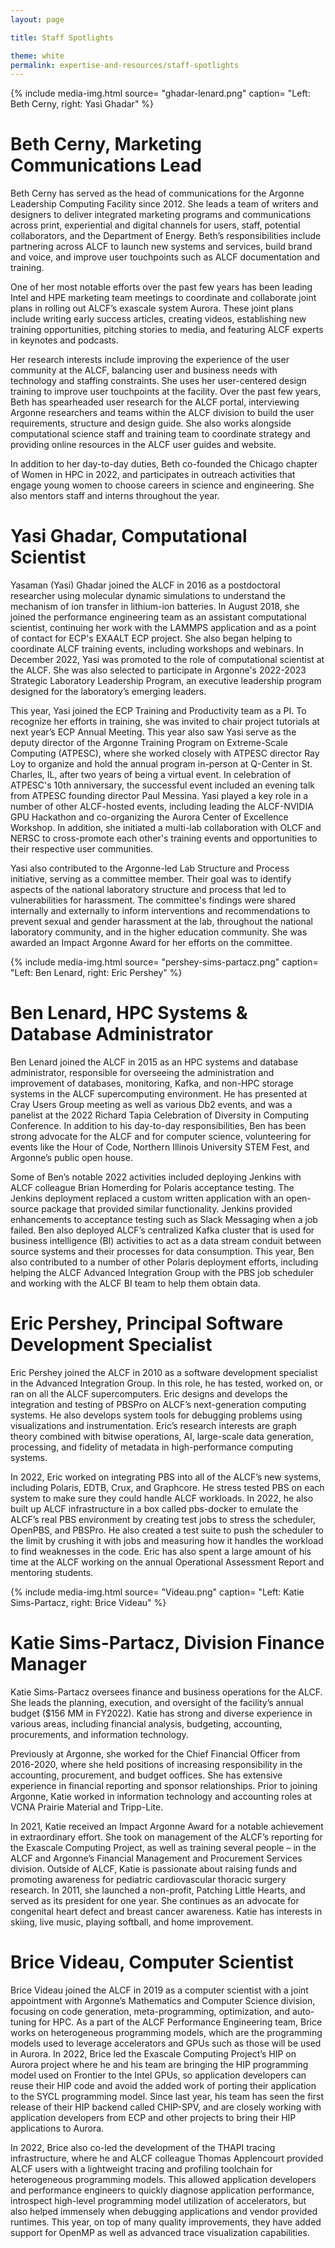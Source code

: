 ```yaml
---
layout: page

title: Staff Spotlights

theme: white
permalink: expertise-and-resources/staff-spotlights
---
```




{% include media-img.html
   source= "ghadar-lenard.png"
   caption= "Left: Beth Cerny, right: Yasi Ghadar"
%}
# Beth Cerny, Marketing Communications Lead

Beth Cerny has served as the head of communications for the Argonne Leadership Computing Facility since 2012. She leads a team of writers and designers to deliver integrated marketing programs and communications across print, experiential and digital channels for users, staff, potential collaborators, and the Department of Energy. Beth’s responsibilities include partnering across ALCF to launch new systems and services, build brand and voice, and improve user touchpoints such as ALCF documentation and training.

One of her most notable efforts over the past few years has been leading Intel and HPE marketing team meetings to coordinate and collaborate joint plans in rolling out ALCF’s exascale system Aurora. These joint plans include writing early success articles, creating videos, establishing new training opportunities, pitching stories to media, and featuring ALCF experts in keynotes and podcasts.

Her research interests include improving the experience of the user community at the ALCF, balancing user and business needs with technology and staffing constraints. She uses her user-centered design training to improve user touchpoints at the facility. Over the past few years, Beth has spearheaded user research for the ALCF portal, interviewing Argonne researchers and teams within the ALCF division to build the user requirements, structure and design guide. She also works alongside computational science staff and training team to coordinate strategy and providing online resources in the ALCF user guides and website.

In addition to her day-to-day duties, Beth co-founded the Chicago chapter of Women in HPC in 2022, and participates in outreach activities that engage young women to choose careers in science and engineering. She also mentors staff and interns throughout the year.

# Yasi Ghadar, Computational Scientist

Yasaman (Yasi) Ghadar joined the ALCF in 2016 as a postdoctoral researcher using molecular dynamic simulations to understand the mechanism of ion transfer in lithium-ion batteries. In August 2018, she joined the performance engineering team as an assistant computational scientist, continuing her work with the LAMMPS application and as a point of contact for ECP's EXAALT ECP project. She also began helping to coordinate ALCF training events, including workshops and webinars. In December 2022, Yasi was promoted to the role of computational scientist at the ALCF. She was also selected to participate in Argonne's 2022-2023 Strategic Laboratory Leadership Program, an executive leadership program designed for the laboratory’s emerging leaders.

This year, Yasi joined the ECP Training and Productivity team as a PI. To recognize her efforts in training, she was invited to chair project tutorials at next year’s ECP Annual Meeting. This year also saw Yasi serve as the deputy director of the Argonne Training Program on Extreme-Scale Computing (ATPESC), where she worked closely with ATPESC director Ray Loy to organize and hold the annual program in-person at Q-Center in St. Charles, IL, after two years of being a virtual event. In celebration of ATPESC's 10th anniversary, the successful event included an evening talk from ATPESC founding director Paul Messina. Yasi played a key role in a number of other ALCF-hosted events, including leading the ALCF-NVIDIA GPU Hackathon and co-organizing the Aurora Center of Excellence Workshop. In addition, she initiated a multi-lab collaboration with OLCF and NERSC to cross-promote each other's training events and opportunities to their respective user communities.

Yasi also contributed to the Argonne-led Lab Structure and Process initiative, serving as a committee member. Their goal was to identify aspects of the national laboratory structure and process that led to vulnerabilities for harassment. The committee's findings were shared internally and externally to inform interventions and recommendations to prevent sexual and gender harassment at the lab, throughout the national laboratory community, and in the higher education community. She was awarded an Impact Argonne Award for her efforts on the committee.

{% include media-img.html
   source= "pershey-sims-partacz.png"
   caption= "Left: Ben Lenard, right: Eric Pershey"
%}

# Ben Lenard, HPC Systems & Database Administrator

Ben Lenard joined the ALCF in 2015 as an HPC systems and database administrator, responsible for overseeing the administration and improvement of databases, monitoring, Kafka, and non-HPC storage systems in the ALCF supercomputing environment. He has presented at Cray Users Group meeting as well as various Db2 events, and was a panelist at the 2022 Richard Tapia Celebration of Diversity in Computing Conference. In addition to his day-to-day responsibilities, Ben has been strong advocate for the ALCF and for computer science, volunteering for events like the Hour of Code, Northern Illinois University STEM Fest, and Argonne’s public open house. 

Some of Ben’s notable 2022 activities included deploying Jenkins with ALCF colleague Brian Homerding for Polaris acceptance testing. The Jenkins deployment replaced a custom written application with an open-source package that provided similar functionality. Jenkins provided enhancements to acceptance testing such as Slack Messaging when a job failed. Ben also deployed ALCF’s centralized Kafka cluster that is used for business intelligence (BI) activities to act as a data stream conduit between source systems and their processes for data consumption. This year, Ben also contributed to a number of other Polaris deployment efforts, including helping the ALCF Advanced Integration Group with the PBS job scheduler and working with the ALCF BI team to help them obtain data.


# Eric Pershey, Principal Software Development Specialist

Eric Pershey joined the ALCF in 2010 as a software development specialist in the Advanced Integration Group. In this role, he has tested, worked on, or ran on all the ALCF supercomputers. Eric designs and develops the integration and testing of PBSPro on ALCF’s next-generation computing systems. He also develops system tools for debugging problems using visualizations and instrumentation. Eric’s research interests are graph theory combined with bitwise operations, AI, large-scale data generation, processing, and fidelity of metadata in high-performance computing systems.

In 2022, Eric worked on integrating PBS into all of the ALCF’s new systems, including Polaris, EDTB, Crux, and Graphcore. He stress tested PBS on each system to make sure they could handle ALCF workloads. In 2022, he also built up ALCF infrastructure in a box called pbs-docker to emulate the ALCF’s real PBS environment by creating test jobs to stress the scheduler, OpenPBS, and PBSPro. He also created a test suite to push the scheduler to the limit by crushing it with jobs and measuring how it handles the workload to find weaknesses in the code. Eric has also spent a large amount of his time at the ALCF working on the annual Operational Assessment Report and mentoring students.


{% include media-img.html
   source= "Videau.png"
   caption= "Left: Katie Sims-Partacz, right: Brice Videau"
%}

# Katie Sims-Partacz, Division Finance Manager

Katie Sims-Partacz oversees finance and business operations for the ALCF. She leads the planning, execution, and oversight of the facility’s annual budget ($156 MM in FY2022). Katie has strong and diverse experience in various areas, including financial analysis, budgeting, accounting, procurements, and information technology.

Previously at Argonne, she worked for the Chief Financial Officer from 2016-2020, where she held positions of increasing responsibility in the accounting, procurement, and budget ooffices. She has extensive experience in financial reporting and sponsor relationships. Prior to joining Argonne, Katie worked in information technology and accounting roles at VCNA Prairie Material and Tripp-Lite.

In 2021, Katie received an Impact Argonne Award for a notable achievement in extraordinary effort. She took on management of the 
ALCF’s reporting for the Exascale Computing Project, as well as training several people – in the ALCF and Argonne’s Financial Management and Procurement Services division. Outside of ALCF, Katie is passionate about raising funds and promoting awareness for pediatric cardiovascular thoracic surgery research. In 2011, she launched a non-profit, Patching Little Hearts, and served as its president for one year. She continues as an advocate for congenital heart defect and breast cancer awareness. Katie has interests in skiing, live music, playing softball, and home improvement.


# Brice Videau, Computer Scientist
Brice Videau joined the ALCF in 2019 as a computer scientist with a joint appointment with Argonne’s Mathematics and Computer Science division, focusing on code generation, meta-programming, optimization, and auto-tuning for HPC. As a part of the ALCF Performance Engineering team, Brice works on heterogeneous programming models, which are the programming models used to leverage accelerators and GPUs such as those will be used in Aurora. In 2022, Brice led the Exascale Computing Project’s HIP on Aurora project where he and his team are bringing the HIP programming model used on Frontier to the Intel GPUs, so application developers can reuse their HIP code and avoid the added work of porting their application to the SYCL programming model. Since last year, his team has seen the first release of their HIP backend called CHIP-SPV, and are closely working with application developers from ECP and other projects to bring their HIP applications to Aurora.

In 2022, Brice also co-led the development of the THAPI tracing infrastructure, where he and ALCF colleague Thomas Applencourt provided ALCF users with a lightweight tracing and profiling toolchain for heterogeneous programming models. This allowed application developers and performance engineers to quickly diagnose application performance, introspect high-level programming model utilization of accelerators, but also helped immensely when debugging applications and vendor provided runtimes. This year, on top of many quality improvements, they have added support for OpenMP as well as advanced trace visualization capabilities.




